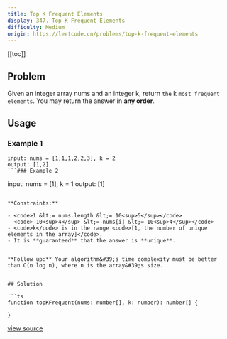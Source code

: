 ```yaml
---
title: Top K Frequent Elements
display: 347. Top K Frequent Elements
difficulty: Medium
origin: https://leetcode.cn/problems/top-k-frequent-elements
---
```


[[toc]]

## Problem

Given an integer array nums and an integer k, return `the` k `most frequent elements`. You may return the answer in **any order**.

## Usage

### Example 1
```
input: nums = [1,1,1,2,2,3], k = 2
output: [1,2]
```### Example 2
```
input: nums = [1], k = 1
output: [1]
```

**Constraints:**

- <code>1 &lt;= nums.length &lt;= 10<sup>5</sup></code>
- <code>-10<sup>4</sup> &lt;= nums[i] &lt;= 10<sup>4</sup></code>
- <code>k</code> is in the range <code>[1, the number of unique elements in the array]</code>.
- It is **guaranteed** that the answer is **unique**.


**Follow up:** Your algorithm&#39;s time complexity must be better than O(n log n), where n is the array&#39;s size.


## Solution

```ts
function topKFrequent(nums: number[], k: number): number[] {

}
```

[view source](https://leetcode.cn/problems/top-k-frequent-elements)
